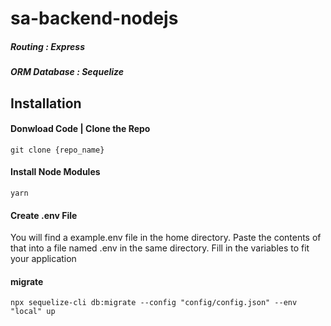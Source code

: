 # sa-backend-nodejs

##### Routing         : Express
##### ORM Database    : Sequelize

## Installation

#### Donwload Code | Clone the Repo

```
git clone {repo_name}
```

#### Install Node Modules
```
yarn
```

#### Create .env File
You will find a example.env file in the home directory. Paste the contents of that into a file named .env in the same directory. 
Fill in the variables to fit your application


#### migrate
```
npx sequelize-cli db:migrate --config "config/config.json" --env "local" up
```
